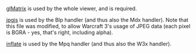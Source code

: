 [glMatrix](http://glmatrix.net/) is used by the whole viewer, and is required.

[jpgjs](https://github.com/notmasteryet/jpgjs) is used by the Blp handler (and thus also the Mdx handler).
Note that this file was modified, to allow Warcraft 3's usage of JPEG data (each pixel is BGRA - yes, that's right, including alpha).

[inflate](https://github.com/imaya/zlib.js/blob/master/bin/inflate.min.js) is used by the Mpq handler (and thus also the W3x handler).
